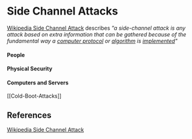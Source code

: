 # Side Channel Attacks

[Wikipedia Side Channel Attack](https://en.wikipedia.org/wiki/Side_channel_attack) describes *"a side-channel attack is any attack based on extra information that can be gathered because of the fundamental way a [computer protocol](https://en.wikipedia.org/wiki/Computer_protocol "Computer protocol") or [algorithm](https://en.wikipedia.org/wiki/Algorithm "Algorithm") is [implemented](https://en.wikipedia.org/wiki/Implementation#Computer_science "Implementation")"*
#### People

#### Physical Security

#### Computers and Servers

[[Cold-Boot-Attacks]]


## References

[Wikipedia Side Channel Attack](https://en.wikipedia.org/wiki/Side_channel_attack) 